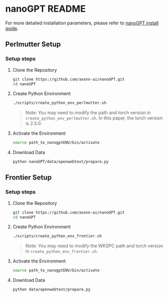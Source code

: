 # nanoGPT README
For more detailed installation parameters, please refer to [nanoGPT install guide](https://github.com/axonn-ai/nanoGPT).


## Perlmutter Setup

### Setup steps

1. Clone the Repository
    ```sh
    git clone https://github.com/axonn-ai/nanoGPT.git
    cd nanoGPT
    ```

2.  Create Python Environment
    ```sh
    ./scripts/create_python_env_perlmutter.sh
    ```
    > Note: You may need to modify the path and torch version in `create_python_env_perlmutter.sh`. In this paper, the torch version is 2.5.0.

3. Activate the Environment
    ```sh
    source path_to_nanogptENV/bin/activate
    ```

4. Download Data
    ```sh
    python nanoGPT/data/openwebtext/prepare.py
    ```

## Frontier Setup

### Setup steps

1. Clone the Repository
    ```sh
    git clone https://github.com/axonn-ai/nanoGPT.git
    cd nanoGPT
    ```

2.  Create Python Environment
    ```sh
    ./scripts/create_python_env_frontier.sh
    ```
    > Note: You may need to modify the WKSPC path and torch version in `create_python_env_frontier.sh`.

4. Activate the Environment
    ```sh
    source path_to_nanogptENV/bin/activate
    ```

5. Download Data
    ```sh
    python data/openwebtext/prepare.py
    ```
